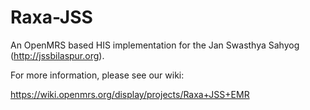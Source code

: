 Raxa-JSS
========

An OpenMRS based HIS implementation for the Jan Swasthya Sahyog (<http://jssbilaspur.org>).

For more information, please see our wiki:

<https://wiki.openmrs.org/display/projects/Raxa+JSS+EMR>

